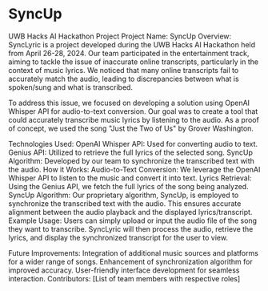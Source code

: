 # SyncUp
UWB Hacks AI Hackathon Project
Project Name: SyncUp
Overview:
SyncLyric is a project developed during the UWB Hacks AI Hackathon held from April 26-28, 2024. Our team participated in the entertainment track, aiming to tackle the issue of inaccurate online transcripts, particularly in the context of music lyrics. We noticed that many online transcripts fail to accurately match the audio, leading to discrepancies between what is spoken/sung and what is transcribed.

To address this issue, we focused on developing a solution using OpenAI Whisper API for audio-to-text conversion. Our goal was to create a tool that could accurately transcribe music lyrics by listening to the audio. As a proof of concept, we used the song "Just the Two of Us" by Grover Washington.

Technologies Used:
OpenAI Whisper API: Used for converting audio to text.
Genius API: Utilized to retrieve the full lyrics of the selected song.
SyncUp Algorithm: Developed by our team to synchronize the transcribed text with the audio.
How it Works:
Audio-to-Text Conversion: We leverage the OpenAI Whisper API to listen to the music and convert it into text.
Lyrics Retrieval: Using the Genius API, we fetch the full lyrics of the song being analyzed.
SyncUp Algorithm: Our proprietary algorithm, SyncUp, is employed to synchronize the transcribed text with the audio. This ensures accurate alignment between the audio playback and the displayed lyrics/transcript.
Example Usage:
Users can simply upload or input the audio file of the song they want to transcribe. SyncLyric will then process the audio, retrieve the lyrics, and display the synchronized transcript for the user to view.

Future Improvements:
Integration of additional music sources and platforms for a wider range of songs.
Enhancement of synchronization algorithm for improved accuracy.
User-friendly interface development for seamless interaction.
Contributors:
[List of team members with respective roles]
